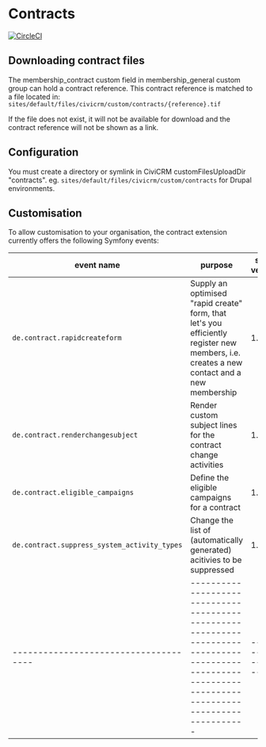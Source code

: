# Contracts

[![CircleCI](https://circleci.com/gh/systopia/de.systopia.contract.svg?style=svg)](https://circleci.com/gh/systopia/de.systopia.contract)

## Downloading contract files

The membership_contract custom field in membership_general custom group can hold
a contract reference. This contract reference is matched to a file located in:
`sites/default/files/civicrm/custom/contracts/{reference}.tif`

If the file does not exist, it will not be available for download and the
contract reference will not be shown as a link.

## Configuration

You must create a directory or symlink in CiviCRM customFilesUploadDir
"contracts". eg. `sites/default/files/civicrm/custom/contracts` for Drupal
environments.


## Customisation

To allow customisation to your organisation, the contract extension currently offers
the following Symfony events:

| event name                                     | purpose                                                                                                                                                 | since version   |
|------------------------------------------------|---------------------------------------------------------------------------------------------------------------------------------------------------------|-----------------|
| ``de.contract.rapidcreateform``                | Supply an optimised "rapid create" form, that let's you efficiently register new members, i.e. creates a new contact and a new membership               | 1.4             |
| ``de.contract.renderchangesubject``            | Render custom subject lines for the contract change activities                                                                                          | 1.4             |
| ``de.contract.eligible_campaigns``             | Define the eligible campaigns for a contract                                                                                                            | 1.4             |
| ``de.contract.suppress_system_activity_types`` | Change the list of (automatically generated) acitivies to be suppressed                                                                                 | 1.4             |
| -------------------------------------          | ------------------------------------------------------------------------------------------------------------------------------------------------------- |-----------------|
